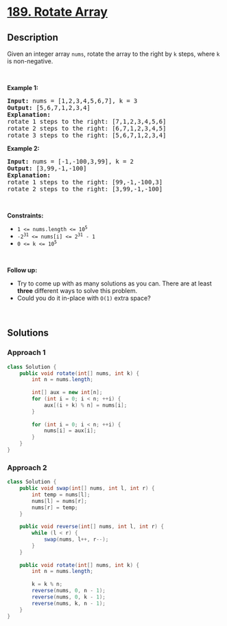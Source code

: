 # [189. Rotate Array](https://leetcode.com/problems/rotate-array)

## Description

<p>Given an integer array <code>nums</code>, rotate the array to the right by <code>k</code> steps, where <code>k</code> is non-negative.</p>
<p>&nbsp;</p>

<p><strong class="example">Example 1:</strong></p>
<pre>
<strong>Input:</strong> nums = [1,2,3,4,5,6,7], k = 3
<strong>Output:</strong> [5,6,7,1,2,3,4]
<strong>Explanation:</strong>
rotate 1 steps to the right: [7,1,2,3,4,5,6]
rotate 2 steps to the right: [6,7,1,2,3,4,5]
rotate 3 steps to the right: [5,6,7,1,2,3,4]
</pre>

<p><strong class="example">Example 2:</strong></p>
<pre>
<strong>Input:</strong> nums = [-1,-100,3,99], k = 2
<strong>Output:</strong> [3,99,-1,-100]
<strong>Explanation:</strong> 
rotate 1 steps to the right: [99,-1,-100,3]
rotate 2 steps to the right: [3,99,-1,-100]
</pre>
<p>&nbsp;</p>

<p><strong>Constraints:</strong></p>
<ul>
    <li><code>1 &lt;= nums.length &lt;= 10<sup>5</sup></code></li>
    <li><code>-2<sup>31</sup> &lt;= nums[i] &lt;= 2<sup>31</sup> - 1</code></li>
    <li><code>0 &lt;= k &lt;= 10<sup>5</sup></code></li>
</ul>
<p>&nbsp;</p>

<p><strong>Follow up:</strong></p>
<ul>
    <li>Try to come up with as many solutions as you can. There are at least <strong>three</strong> different ways to solve this problem.</li>
    <li>Could you do it in-place with <code>O(1)</code> extra space?</li>
</ul>
<p>&nbsp;</p>

## Solutions

### **Approach 1**

```java
class Solution {
    public void rotate(int[] nums, int k) {
        int n = nums.length;
        
        int[] aux = new int[n];
        for (int i = 0; i < n; ++i) {
            aux[(i + k) % n] = nums[i];
        }
        
        for (int i = 0; i < n; ++i) {
            nums[i] = aux[i];
        }
    }
}
```

### **Approach 2**

```java
class Solution {
    public void swap(int[] nums, int l, int r) {
        int temp = nums[l];
        nums[l] = nums[r];
        nums[r] = temp;
    }
    
    public void reverse(int[] nums, int l, int r) {
        while (l < r) {
            swap(nums, l++, r--);
        }
    }
    
    public void rotate(int[] nums, int k) {
        int n = nums.length;
        
        k = k % n;
        reverse(nums, 0, n - 1);
        reverse(nums, 0, k - 1);
        reverse(nums, k, n - 1);
    }
}
```

<!-- tabs:end -->